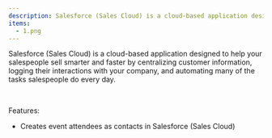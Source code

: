```yaml
---
description: Salesforce (Sales Cloud) is a cloud-based application designed to help your salespeople sell smarter and faster by centralizing customer information, logging their interactions with your company, and automating many of the tasks salespeople do every day.
items:
  - 1.png
---
```


Salesforce (Sales Cloud) is a cloud-based application designed to help your salespeople sell smarter and faster by centralizing customer information, logging their interactions with your company, and automating many of the tasks salespeople do every day.

<br />
<p class="mb-0">Features:</p>
<ul class="mt-0">
  <li>Creates event attendees as contacts in Salesforce (Sales Cloud)</li>
</ul>
